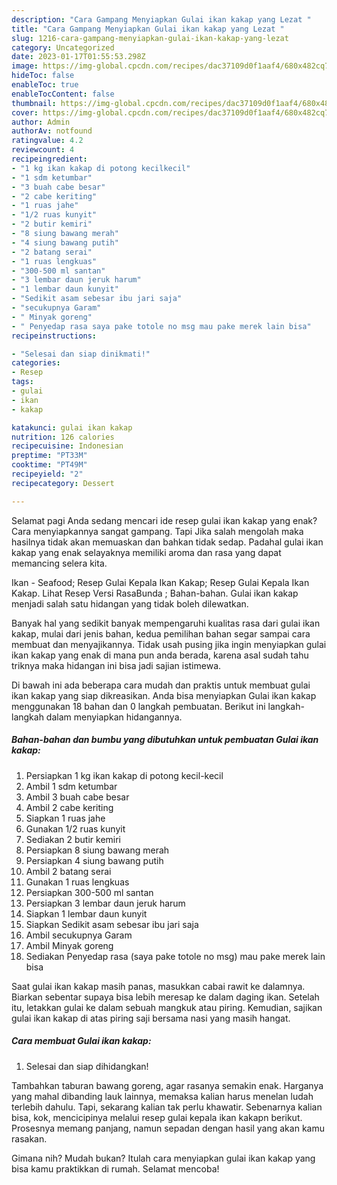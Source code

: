 ```yaml
---
description: "Cara Gampang Menyiapkan Gulai ikan kakap yang Lezat "
title: "Cara Gampang Menyiapkan Gulai ikan kakap yang Lezat "
slug: 1216-cara-gampang-menyiapkan-gulai-ikan-kakap-yang-lezat
category: Uncategorized
date: 2023-01-17T01:55:53.298Z
image: https://img-global.cpcdn.com/recipes/dac37109d0f1aaf4/680x482cq70/gulai-ikan-kakap-foto-resep-utama.jpg
hideToc: false
enableToc: true
enableTocContent: false
thumbnail: https://img-global.cpcdn.com/recipes/dac37109d0f1aaf4/680x482cq70/gulai-ikan-kakap-foto-resep-utama.jpg
cover: https://img-global.cpcdn.com/recipes/dac37109d0f1aaf4/680x482cq70/gulai-ikan-kakap-foto-resep-utama.jpg
author: Admin
authorAv: notfound
ratingvalue: 4.2
reviewcount: 4
recipeingredient:
- "1 kg ikan kakap di potong kecilkecil"
- "1 sdm ketumbar"
- "3 buah cabe besar"
- "2 cabe keriting"
- "1 ruas jahe"
- "1/2 ruas kunyit"
- "2 butir kemiri"
- "8 siung bawang merah"
- "4 siung bawang putih"
- "2 batang serai"
- "1 ruas lengkuas"
- "300-500 ml santan"
- "3 lembar daun jeruk harum"
- "1 lembar daun kunyit"
- "Sedikit asam sebesar ibu jari saja"
- "secukupnya Garam"
- " Minyak goreng"
- " Penyedap rasa saya pake totole no msg mau pake merek lain bisa"
recipeinstructions:

- "Selesai dan siap dinikmati!"
categories:
- Resep
tags:
- gulai
- ikan
- kakap

katakunci: gulai ikan kakap 
nutrition: 126 calories
recipecuisine: Indonesian
preptime: "PT33M"
cooktime: "PT49M"
recipeyield: "2"
recipecategory: Dessert

---
```



Selamat pagi Anda sedang mencari ide resep gulai ikan kakap yang enak? Cara menyiapkannya sangat gampang. Tapi Jika salah mengolah maka hasilnya tidak akan memuaskan dan bahkan tidak sedap. Padahal gulai ikan kakap yang enak selayaknya memiliki aroma dan rasa yang dapat memancing selera kita.


Ikan - Seafood; Resep Gulai Kepala Ikan Kakap; Resep Gulai Kepala Ikan Kakap. Lihat Resep Versi RasaBunda ; Bahan-bahan. Gulai ikan kakap menjadi salah satu hidangan yang tidak boleh dilewatkan.

Banyak hal yang sedikit banyak mempengaruhi kualitas rasa dari gulai ikan kakap, mulai dari jenis bahan, kedua pemilihan bahan segar sampai cara membuat dan menyajikannya. Tidak usah pusing jika ingin menyiapkan gulai ikan kakap yang enak di mana pun anda berada, karena asal sudah tahu triknya maka hidangan ini bisa jadi sajian istimewa.


Di bawah ini ada beberapa cara mudah dan praktis untuk membuat gulai ikan kakap yang siap dikreasikan. Anda bisa menyiapkan Gulai ikan kakap menggunakan 18 bahan dan 0 langkah pembuatan. Berikut ini langkah-langkah dalam menyiapkan hidangannya.

<!--inarticleads1-->

##### Bahan-bahan dan bumbu yang dibutuhkan untuk pembuatan Gulai ikan kakap:

1. Persiapkan 1 kg ikan kakap di potong kecil-kecil
1. Ambil 1 sdm ketumbar
1. Ambil 3 buah cabe besar
1. Ambil 2 cabe keriting
1. Siapkan 1 ruas jahe
1. Gunakan 1/2 ruas kunyit
1. Sediakan 2 butir kemiri
1. Persiapkan 8 siung bawang merah
1. Persiapkan 4 siung bawang putih
1. Ambil 2 batang serai
1. Gunakan 1 ruas lengkuas
1. Persiapkan 300-500 ml santan
1. Persiapkan 3 lembar daun jeruk harum
1. Siapkan 1 lembar daun kunyit
1. Siapkan Sedikit asam sebesar ibu jari saja
1. Ambil secukupnya Garam
1. Ambil  Minyak goreng
1. Sediakan  Penyedap rasa (saya pake totole no msg) mau pake merek lain bisa


Saat gulai ikan kakap masih panas, masukkan cabai rawit ke dalamnya. Biarkan sebentar supaya bisa lebih meresap ke dalam daging ikan. Setelah itu, letakkan gulai ke dalam sebuah mangkuk atau piring. Kemudian, sajikan gulai ikan kakap di atas piring saji bersama nasi yang masih hangat. 

<!--inarticleads2-->

##### Cara membuat Gulai ikan kakap:


1. Selesai dan siap dihidangkan!

Tambahkan taburan bawang goreng, agar rasanya semakin enak. Harganya yang mahal dibanding lauk lainnya, memaksa kalian harus menelan ludah terlebih dahulu. Tapi, sekarang kalian tak perlu khawatir. Sebenarnya kalian bisa, kok, mencicipinya melalui resep gulai kepala ikan kakapn berikut. Prosesnya memang panjang, namun sepadan dengan hasil yang akan kamu rasakan. 

Gimana nih? Mudah bukan? Itulah cara menyiapkan gulai ikan kakap yang bisa kamu praktikkan di rumah. Selamat mencoba!
